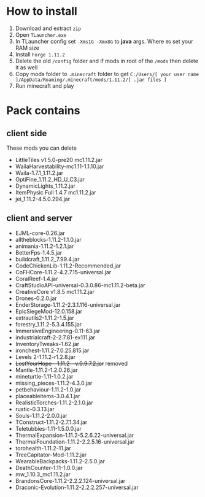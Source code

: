 # How to install
1. Download and extract `zip`
2. Open `TLauncher.exe`
3. In TLauncher config set `-Xms1G -Xmx8G` to **java** args. Where `8G` set your RAM size
3. Install `Forge 1.11.2`
4. Delete the old `/config` folder and if mods in root of the `/mods` then delete it as well
4. Copy mods folder to `.minecraft` folder to get `C:/Users/[ your user name ]/AppData/Roaming/.minecraft/mods/1.11.2/[ .jar files ]`
5. Run minecraft and play

# Pack contains
## client side
These mods you can delete

* LittleTiles v1.5.0-pre20 mc1.11.2.jar
* WailaHarvestability-mc1.11-1.1.10.jar
* Waila-1.7.1_1.11.2.jar
* OptiFine_1.11.2_HD_U_C3.jar
* DynamicLights_1.11.2.jar
* ItemPhysic Full 1.4.7 mc1.11.2.jar
* jei_1.11.2-4.5.0.294.jar

## client and server
* EJML-core-0.26.jar
* alltheblocks-1.11.2-1.1.0.jar
* animania-1.11.2-1.2.1.jar
* BetterFps-1.4.5.jar
* buildcraft_1.11.2_7.99.4.jar
* CodeChickenLib-1.11.2-Recommended.jar
* CoFHCore-1.11.2-4.2.7.15-universal.jar
* CoralReef-1.4.jar
* CraftStudioAPI-universal-0.3.0.86-mc1.11.2-beta.jar
* CreativeCore v1.8.5 mc1.11.2.jar
* Drones-0.2.0.jar
* EnderStorage-1.11.2-2.3.1.116-universal.jar
* EpicSiegeMod-12.0.158.jar
* extrautils2-1.11.2-1.5.jar
* forestry_1.11.2-5.3.4.155.jar
* ImmersiveEngineering-0.11-63.jar
* industrialcraft-2-2.7.81-ex111.jar
* InventoryTweaks-1.62.jar
* ironchest-1.11.2-7.0.25.815.jar
* Levels 2-1.11.2-r1.2.8.jar
* ~~LostYourHope - 1.11.2 - v.0.9.7.2.jar~~ removed
* Mantle-1.11.2-1.2.0.26.jar
* mineturtle-1.11-1.0.2.jar
* missing_pieces-1.11.2-4.3.0.jar
* petbehaviour-1.11.2-1.0.jar
* placeableitems-3.0.4.1.jar
* RealisticTorches-1.11.2-2.1.0.jar
* rustic-0.3.13.jar
* Souls-1.11.2-2.0.0.jar
* TConstruct-1.11.2-2.7.1.34.jar
* Teletubbies-1.11-1.5.0.0.jar
* ThermalExpansion-1.11.2-5.2.6.22-universal.jar
* ThermalFoundation-1.11.2-2.2.5.16-universal.jar
* torohealth-1.11.2-11.jar
* TreeCapitator-Mod-1.11.2.jar
* WearableBackpacks-1.11.2-2.5.0.jar
* DeathCounter-1.11-1.0.0.jar
* mw_1.10.3_mc1.11.2.jar
* BrandonsCore-1.11.2-2.2.2.124-universal.jar
* Draconic-Evolution-1.11.2-2.2.2.257-universal.jar
